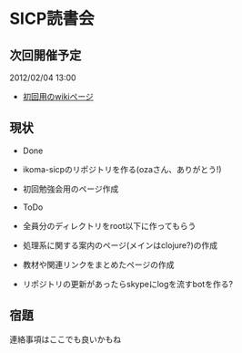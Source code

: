 #  SICP読書会

## 次回開催予定
2012/02/04 13:00

* [初回用のwikiページ](https://github.com/sicp/ikoma-sicp/wiki/勉強会-20120204)

## 現状
* Done
 * ikoma-sicpのリポジトリを作る(ozaさん、ありがとう!)
 * 初回勉強会用のページ作成

* ToDo
 * 全員分のディレクトリをroot以下に作ってもらう
 * 処理系に関する案内のページ(メインはclojure?)の作成
 * 教材や関連リンクをまとめたページの作成
 * リポジトリの更新があったらskypeにlogを流すbotを作る?

## 宿題

連絡事項はここでも良いかもね
